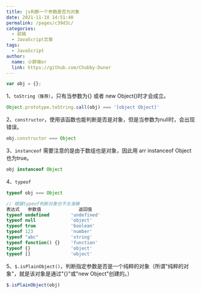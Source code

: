 ```yaml
---
title: js判断一个参数是否为对象
date: 2021-11-10 14:51:40
permalink: /pages/c39d3c/
categories:
  - 前端
  - JavaScript文章
tags:
  - JavaScript
author:
  name: 小胖墩er
  link: https://github.com/Chubby-Duner
---
```


```js
var obj = {};
```
1、`toString（推荐）`，只有当参数为{} 或者 new Object()时才会成立。
```js
Object.prototype.toString.call(obj) === '[object Object]'
```
2、`constructor`，使用该函数也能判断是否是对象，但是当参数为null时，会出现错误。
```js
obj.constructor === Object
```
3、`instanceof` 需要注意的是由于数组也是对象，因此用 arr instanceof Object 也为true。
```js
obj instanceof Object
```
4、`typeof` 
```js
typeof obj === Object

// 根据typeof判断对象也不太准确
表达式   参数值              返回值
typeof undefined        'undefined'
typeof null             'object'
typeof true             'boolean'
typeof 123              'number'
typeof "abc"            'string'
typeof function() {}    'function'
typeof {}               'object'
typeof []               'object'
```
5、`$.isPlainObject()`，判断指定参数是否是一个纯粹的对象（所谓"纯粹的对象"，就是该对象是通过"{}"或"new Object"创建的。）
```js
$.isPlainObject(obj) 
```
